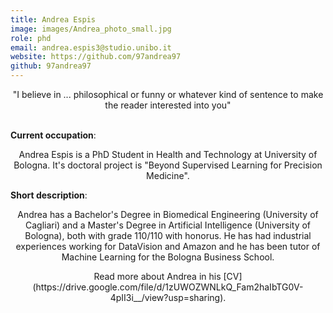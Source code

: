 ```yaml
---
title: Andrea Espis
image: images/Andrea_photo_small.jpg
role: phd
email: andrea.espis3@studio.unibo.it
website: https://github.com/97andrea97 
github: 97andrea97
---
```


<center>"I believe in ... philosophical or funny or whatever kind of sentence to make the reader interested into you"</center><br>

<b>Current occupation</b>: <center>Andrea Espis is a PhD Student in Health and Technology at University of Bologna. It's doctoral project is "Beyond Supervised Learning for Precision Medicine".</center>
  
<b>Short description</b>: <center>Andrea has a Bachelor's Degree in Biomedical Engineering (University of Cagliari) 
and a Master's Degree in Artificial Intelligence (University of Bologna), both with grade 110/110 with honorus. He has had industrial experiences working for DataVision and Amazon and he has been tutor of Machine Learning for 
the Bologna Business School.</center>

<center>Read more about Andrea in his [CV](https://drive.google.com/file/d/1zUWOZWNLkQ_Fam2haIbTG0V-4pII3i__/view?usp=sharing).</center>

